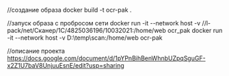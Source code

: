 
//создание образа
docker build -t ocr-pak .

//запуск образа с пробросом сети
docker run -it --network host -v //l-pack/net/Сканер/1C/4825036196/10032021:/home/web ocr_pak 
docker run -it --network host -v D:\temp\scan:/home/web ocr-pak 


//описание проекта
https://docs.google.com/document/d/1pYPnBihBenWhnbUZpqSguGF-x2Z1U7baV8UnjuuEsnE/edit?usp=sharing